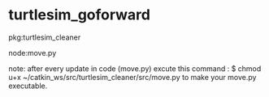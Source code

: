 # turtlesim_goforward
pkg:turtlesim_cleaner 

node:move.py


note:
after every update in code (move.py) excute this command : $ chmod u+x ~/catkin_ws/src/turtlesim_cleaner/src/move.py to make your move.py executable.


